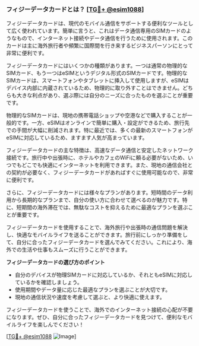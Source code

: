 ### フィジーデータカードとは？ [[TG💪+ @esim1088](https://t.me/s/esim1088)]

フィジーデータカードは、現代のモバイル通信をサポートする便利なツールとして広く使われています。簡単に言うと、これはデータ通信専用のSIMカードのようなもので、インターネット接続やデータ通信を行うために使用されます。このカードは主に海外旅行者や頻繁に国際間を行き来するビジネスパーソンにとって非常に便利です。

フィジーデータカードにはいくつかの種類があります。一つは通常の物理的なSIMカード、もう一つはeSIMというデジタル形式のSIMカードです。物理的なSIMカードは、スマートフォンやタブレットに挿入して使用しますが、eSIMはデバイス内部に内蔵されているため、物理的に取り外すことはできません。どちらも大きな利点があり、選ぶ際には自分のニーズに合ったものを選ぶことが重要です。

物理的なSIMカードは、現地の携帯電話ショップや空港などで購入することが一般的です。一方、eSIMはオンラインで簡単に購入・設定ができるため、旅行先での手間が大幅に削減されます。特に最近では、多くの最新のスマートフォンがeSIMに対応しているため、ますます人気が高まっています。

フィジーデータカードの主な特徴は、高速なデータ通信と安定したネットワーク接続です。旅行中や出張時に、ホテルやカフェのWiFiに頼る必要がないため、いつでもどこでも快適にインターネットを利用できます。また、現地の通信会社との契約が必要なく、フィジーデータカードがあればすぐに使用可能なので、非常に便利です。

さらに、フィジーデータカードには様々なプランがあります。短時間のデータ利用から長期的なプランまで、自分の使い方に合わせて選べるのが魅力です。特に、短期間の海外滞在では、無駄なコストを抑えるために最適なプランを選ぶことが重要です。

フィジーデータカードを使用することで、海外旅行や出張時の通信問題を解決し、快適なモバイルライフを送ることができます。旅行前にしっかり準備をして、自分に合ったフィジーデータカードを選んでみてください。これにより、海外での生活や仕事もスムーズに行うことができます。

**フィジーデータカードの選び方のポイント**  
- 自分のデバイスが物理SIMカードに対応しているか、それともeSIMに対応しているかを確認しましょう。  
- 使用期間やデータ量に応じた最適なプランを選ぶことが大切です。  
- 現地の通信状況や速度を考慮して選ぶと、より快適に使えます。  

フィジーデータカードを使うことで、海外でのインターネット接続の心配が不要になります。ぜひ、自分に合ったフィジーデータカードを見つけて、便利なモバイルライフを楽しんでください！  

[[TG💪+ @esim1088](https://t.me/s/esim1088) ![Image](https://i.postimg.cc/Y0z9fWf4/image.png)]